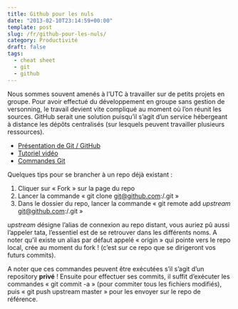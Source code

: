 ```yaml
---
title: Github pour les nuls
date: "2013-02-10T23:14:59+00:00"
template: post
slug: /fr/github-pour-les-nuls/
category: Productivité
draft: false
tags:
  - cheat sheet
  - git
  - github
---
```

Nous sommes souvent amenés à l&rsquo;UTC à travailler sur de petits projets en groupe. Pour avoir effectué du développement en groupe sans gestion de versonning, le travail devient vite compliqué au moment où l&rsquo;on réunit les sources. GitHub serait une solution puisqu&rsquo;il s&rsquo;agit d&rsquo;un service hébergeant à distance les dépôts centralisés (sur lesquels peuvent travailler plusieurs ressources).

  * <a href="http://www.sans-savoir.net/2008/05/07/github-vos-depots-distants-pour-git/" target="_blank">Présentation de Git / GitHub</a>
  * <a href="http://www.grafikart.fr/tutoriels/internet/git-github-131" target="_blank">Tutoriel vidéo</a>
  * <a href="http://www.siteduzero.com/tutoriel-3-254198-gerez-vos-codes-source-avec-git.html#onglets_tutos" target="_blank">Commandes Git</a>

Quelques tips pour se brancher à un repo déjà existant :

  1. Cliquer sur « Fork » sur la page du repo
  2. Lancer la commande « git clone git@github.com:_<votre login>_/<nom de votre repo>.git »
  3. Dans le dossier du repo, lancer la commande « git remote add _upstream_ git@github.com:<login du createur du repo>/<nom du repo>.git »

<div>
  <em>upstream</em> désigne l&rsquo;alias de connexion au repo distant, vous auriez pû aussi l&rsquo;appeler tata, l&rsquo;essentiel est de se retrouver dans les différents noms. A noter qu&rsquo;il existe un alias par défaut appelé « origin » qui pointe vers le repo local, crée au moment du fork ! (c&rsquo;est sur ce repo que se dirigeront vos futurs commits).
</div>

A noter que ces commandes peuvent être exécutées s&rsquo;il s&rsquo;agit d&rsquo;un repository **privé** ! Ensuite pour effectuer ses commits, il suffit d&rsquo;exécuter les commandes « git commit -a » (pour commiter tous les fichiers modifiés), puis « git push upstream master » pour les envoyer sur le repo de référence.

